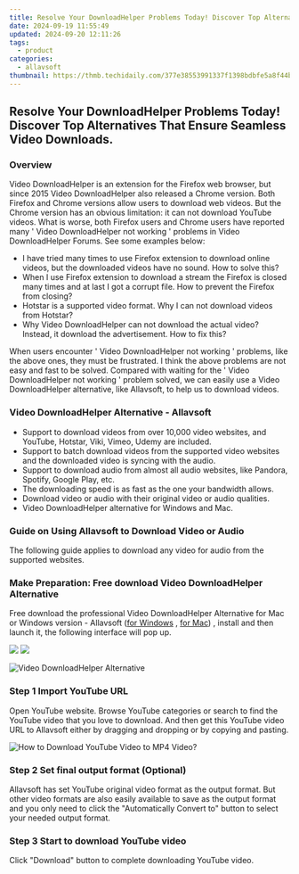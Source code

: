 ```yaml
---
title: Resolve Your DownloadHelper Problems Today! Discover Top Alternatives That Ensure Seamless Video Downloads.
date: 2024-09-19 11:55:49
updated: 2024-09-20 12:11:26
tags:
  - product
categories:
  - allavsoft
thumbnail: https://thmb.techidaily.com/377e38553991337f1398bdbfe5a8f44bdc61d9fc38dd827fd098be11d1cb15df.png
---
```


## Resolve Your DownloadHelper Problems Today! Discover Top Alternatives That Ensure Seamless Video Downloads.

### Overview

Video DownloadHelper is an extension for the Firefox web browser, but since 2015 Video DownloadHelper also released a Chrome version. Both Firefox and Chrome versions allow users to download web videos. But the Chrome version has an obvious limitation: it can not download YouTube videos. What is worse, both Firefox users and Chrome users have reported many ' Video DownloadHelper not working ' problems in Video DownloadHelper Forums. See some examples below:

* I have tried many times to use Firefox extension to download online videos, but the downloaded videos have no sound. How to solve this?
* When I use Firefox extension to download a stream the Firefox is closed many times and at last I got a corrupt file. How to prevent the Firefox from closing?
* Hotstar is a supported video format. Why I can not download videos from Hotstar?
* Why Video DownloadHelper can not download the actual video? Instead, it download the advertisement. How to fix this?

When users encounter ' Video DownloadHelper not working ' problems, like the above ones, they must be frustrated. I think the above problems are not easy and fast to be solved. Compared with waiting for the ' Video DownloadHelper not working ' problem solved, we can easily use a Video DownloadHelper alternative, like Allavsoft, to help us to download videos.

### Video DownloadHelper Alternative - Allavsoft

* Support to download videos from over 10,000 video websites, and YouTube, Hotstar, Viki, Vimeo, Udemy are included.
* Support to batch download videos from the supported video websites and the downloaded video is syncing with the audio.
* Support to download audio from almost all audio websites, like Pandora, Spotify, Google Play, etc.
* The downloading speed is as fast as the one your bandwidth allows.
* Download video or audio with their original video or audio qualities.
* Video DownloadHelper alternative for Windows and Mac.

### Guide on Using Allavsoft to Download Video or Audio

The following guide applies to download any video for audio from the supported websites.

### Make Preparation: Free download Video DownloadHelper Alternative

Free download the professional Video DownloadHelper Alternative for Mac or Windows version - Allavsoft ([for Windows](https://tools.techidaily.com/allavsoft/products/) , [for Mac](https://tools.techidaily.com/allavsoft/products/)) , install and then launch it, the following interface will pop up.

[![](https://www.allavsoft.com/how-to/../images/how-to/free-download-win.jpg)](https://tools.techidaily.com/allavsoft/products/) [![](https://www.allavsoft.com/how-to/../images/how-to/free-download-mac.jpg)](https://tools.techidaily.com/allavsoft/products/)

![Video DownloadHelper Alternative](https://www.allavsoft.com/how-to/../images/allavsoft/screen-shot-600.jpg)

### Step 1 Import YouTube URL

Open YouTube website. Browse YouTube categories or search to find the YouTube video that you love to download. And then get this YouTube video URL to Allavsoft either by dragging and dropping or by copying and pasting.

![How to Download YouTube Video to MP4 Video?](https://www.allavsoft.com/how-to/../images/how-to/download-rtmp-video/download-rtmp-video.jpg)

### Step 2 Set final output format (Optional)

Allavsoft has set YouTube original video format as the output format. But other video formats are also easily available to save as the output format and you only need to click the "Automatically Convert to" button to select your needed output format.

### Step 3 Start to download YouTube video

Click "Download" button to complete downloading YouTube video.

<ins class="adsbygoogle"
     style="display:block"
     data-ad-format="autorelaxed"
     data-ad-client="ca-pub-7571918770474297"
     data-ad-slot="1223367746"></ins>



<ins class="adsbygoogle"
     style="display:block"
     data-ad-client="ca-pub-7571918770474297"
     data-ad-slot="8358498916"
     data-ad-format="auto"
     data-full-width-responsive="true"></ins>
